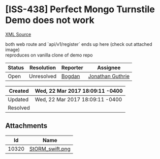 # [ISS-438] Perfect Mongo Turnstile Demo does not work

[XML Source](./xml/ISS-438.xml)
<p><p>both web route and  `api/v1/register` ends up here (check out attached image)<br/>
reproduces on vanilla clone of demo repo</p></p>





Status|Resolution|Reporter|Assignee
------|----------|--------|--------
Open|Unresolved|[Bogdan](for_aiur)|[Jonathan Guthrie]($jono)





Created|Wed, 22 Mar 2017 18:09:11 -0400
-------|--------------
Updated|Wed, 22 Mar 2017 18:09:11 -0400
Resolved|



## Attachments





Id|Name
------|------------
10320|[StORM_swift.png](attachment/10320/StORM_swift.png)

